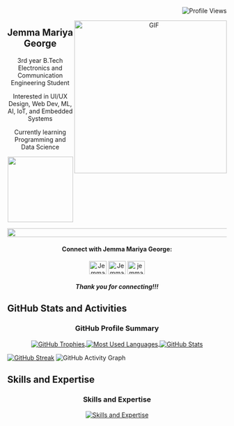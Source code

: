 <p align="right">
  <img src="https://komarev.com/ghpvc/?username=jemma-mg&label=Profile%20views&color=0e75b6&style=flat" alt="Profile Views">
</p>

<a target="blank" align="center" >
<!--   <img align="right" height="260" width="350" alt="GIF" src="https://media.giphy.com/media/paTz7UZbPfTZFRYnnB/giphy.gif"> -->
  <img align="right" width="350" alt="GIF" src="https://media.giphy.com/media/paTz7UZbPfTZFRYnnB/giphy.gif">
</a>

<p align="center">
  <h2 align="center">Jemma Mariya George</h2>
  <p align="center"> 3rd year B.Tech Electronics and Communication Engineering Student </p>
  <p align="center"> Interested in UI/UX Design, Web Dev, ML, AI, IoT, and Embedded Systems </p>
  <p align="center"> Currently learning Programming and Data Science </p>
  <p align="center"><img height=150px src="https://media.giphy.com/media/5GhLbhs7deKnSaFwGC/giphy.gif" /></p>
</p>

<p align="right">
  <a href="https://ibb.co/Zg7Y7N2">
    <img height="20" width="1000" src="https://i.ibb.co/R6dBd7j/596357.jpg" alt="Landscape Image">
  </a>
</p>

<p align="center">
  <h4 align="center">Connect with Jemma Mariya George:</h4>
  <p align="center">
  <a href="https://linkedin.com/in/jemma-mariya-george" target="blank"><img align="center" src="https://cdn.jsdelivr.net/npm/simple-icons@3.0.1/icons/linkedin.svg" alt="Jemma Mariya George_LinkedIn: jemma-mariya-george" height="30" width="40" /></a>
  <a href="https://twitter.com/jemma_m_g" target="blank"><img align="center" src="https://cdn.jsdelivr.net/npm/simple-icons@3.0.1/icons/twitter.svg" alt="Jemma Mariya George_GitHub: jemma_m_g" height="30" width="40" /></a>
  <a href="https://github.com/jemma-mg" target="blank"><img align="center" src="https://cdn.jsdelivr.net/npm/simple-icons@3.0.1/icons/github.svg" alt="jemma-mg" height="30" width="40" /></a>
  </p>
  <h5 align="center"><i>Thank you for connecting!!!</i></h5>
</p>

## GitHub Stats and Activities

<div align="center">
  <h3>GitHub Profile Summary</h3>
  <a href="https://github.com/jemma-mg/github-profile-trophy">
    <img align="center" src="https://github-profile-trophy.vercel.app/?username=jemma-mg&column=5&row=1" alt="GitHub Trophies">
  </a>
  <a href="">
    <img align="center" src="https://github-readme-stats-git-masterrstaa-rickstaa.vercel.app/api/top-langs/?username=jemma-mg&langs_count=8&theme=vue&layout=compact" alt="Most Used Languages">
  </a>
  <a href="">
    <img align="center" src="https://github-readme-stats-sigma-five.vercel.app/api?username=jemma-mg&show_icons=true&include_all_commits=true&count_private=true&theme=vue&line_height=26" alt="GitHub Stats">
  </a>
</div>
  
  [![GitHub Streak](https://streak-stats.demolab.com/?user=jemma-mg)](https://git.io/streak-stats)
  ![GitHub Activity Graph](https://github-readme-activity-graph.vercel.app/graph?username=jemma-mg&theme=react&line=30a14e&point=40c463&area_color=216e39&area=true&radius=10)

## Skills and Expertise

<div align="center">
  <h3>Skills and Expertise</h3>
  <a href="https://skillicons.dev/icons?i=js,html,css,bootstrap,c,py,figma,ai,react,flask,github,git,linkedin">
    <img align="center" src="https://skillicons.dev/icons?i=js,html,css,bootstrap,c,py,figma,ai,react,flask,github,git,linkedin" alt="Skills and Expertise">
  </a>
</div>

